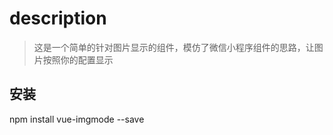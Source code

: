 # description

> 这是一个简单的针对图片显示的组件，模仿了微信小程序组件<image>的思路，让图片按照你的配置显示

## 安装

npm install vue-imgmode --save
